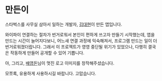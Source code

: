 # 만든이

스타벅스를 사무실 삼아서 일하는 개발자, [김대현](https://medium.com/@hatemogi)이 만든 앱입니다.

와이파이 연결하는 절차가 번거로워서 본인이 편하게 쓰고자 만들기 시작했는데, 앱을 만드는 시간이 늘어지다보니, 어느새 연결 과정에 익숙해져서, 프로그램 만드는 일이 더 번거로워졌더랍니다. 그래서 이 프로젝트가 영영 중단될 위기가 있었으나, 다행히 결국은 작동하게 만들어 공개할 수 있어 기쁩니다.

아, 그리고, [배영돈](http://donny.co.kr)님이 멋진 로고 이미지를 창작해주셨습니다.

모쪼록, 유용하게 사용하시길 바랍니다. 고맙습니다.
